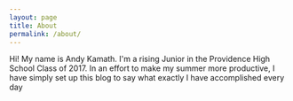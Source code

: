 ```yaml
---
layout: page
title: About
permalink: /about/
---
```


Hi! My name is Andy Kamath. I'm a rising Junior in the Providence High School Class of 2017. In an effort to make my summer more productive, I have simply set up this blog to say what exactly I have accomplished every day